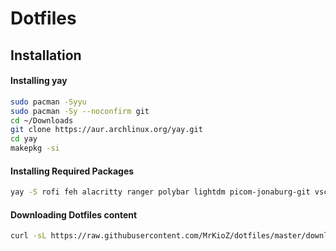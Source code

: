 # Dotfiles

## Installation

#### Installing yay
```bash
sudo pacman -Syyu
sudo pacman -Sy --noconfirm git
cd ~/Downloads
git clone https://aur.archlinux.org/yay.git
cd yay
makepkg -si
```

#### Installing Required Packages
```bash
yay -S rofi feh alacritty ranger polybar lightdm picom-jonaburg-git vscodium ttf-dejavu ttf-liberation noto-fonts
```

#### Downloading Dotfiles content
```bash
curl -sL https://raw.githubusercontent.com/MrKioZ/dotfiles/master/download.sh | bash
```
